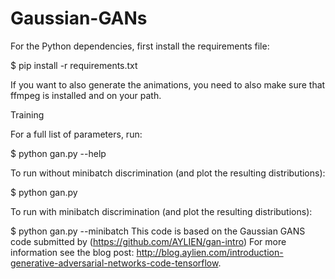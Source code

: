# Gaussian-GANs
For the Python dependencies, first install the requirements file:

$ pip install -r requirements.txt

If you want to also generate the animations, you need to also make sure that ffmpeg is installed and on your path.

Training

For a full list of parameters, run:

$ python gan.py --help

To run without minibatch discrimination (and plot the resulting distributions):

$ python gan.py

To run with minibatch discrimination (and plot the resulting distributions):

$ python gan.py --minibatch
This code is based on the Gaussian GANS code submitted by (https://github.com/AYLIEN/gan-intro)
For more information see the blog post: http://blog.aylien.com/introduction-generative-adversarial-networks-code-tensorflow.
